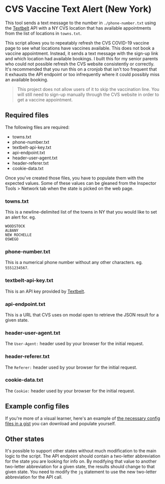 # CVS Vaccine Text Alert (New York)

This tool sends a text message to the number in `./phone-number.txt` using the
[Textbelt][txtblt] API with a NY CVS location that has available appointments
from the list of locations in `towns.txt`.

This script allows you to repeatably refresh the CVS COVID-19 vaccine page to
see what locations have vaccines available. This does not book a vaccine
appointment. Instead, it sends a text message with the sign-up link and which
location had available bookings. I built this for my senior parents who could
not possible refresh the CVS website consistently or correctly. It's recommended
that you run this on a cronjob that isn't too frequent that it exhausts the API
endpoint or too infrequently where it could possibly miss an available booking.

> This project does not allow users of it to skip the vaccination line. You will
> still need to sign-up manually through the CVS website in order to get a vaccine
> appointment.

## Required files

The following files are required:

- towns.txt
- phone-number.txt
- textbelt-api-key.txt
- api-endpoint.txt
- header-user-agent.txt
- header-referer.txt
- cookie-data.txt

Once you've created those files, you have to populate them with the expected
values. Some of these values can be gleaned from the Inspector Tools > Network
tab when the state is picked on the web page.

### towns.txt

This is a newline-delimited list of the towns in NY that you would like to set an
alert for. eg.

```
WOODSTOCK
ALBANY
NEW ROCHELLE
OSWEGO
```

### phone-number.txt

This is a numerical phone number without any other characters. eg. `5551234567`.

### textbelt-api-key.txt

This is an API key provided by [Textbelt][txtblt].

### api-endpoint.txt

This is a URL that CVS uses on modal open to retrieve the JSON result for a
given state.

### header-user-agent.txt

The `User-Agent:` header used by your browser for the initial request.

### header-referer.txt

The `Referer:` header used by your browser for the initial request.

### cookie-data.txt

The `Cookie:` header used by your browser for the initial request.

[txtblt]: https://textbelt.com "Send and receive SMS with a clean, simple API"

## Example config files

If you're more of a visual learner, here's an example of [the necessary config
files in a gist][gist] you can download and populate yourself.

[gist]: https://gist.github.com/rogeruiz/1ce5b4e76b8079870b85ce0571611f7d

## Other states

It's possible to support other states without much modification to the main
logic to the script. The API endpoint should contain a two-letter abbreviation
for the state you are looking for info on. By modifying that value to another
two-letter abbreviation for a given state, the results should change to that
given state. You need to modify the `jq` statement to use the new two-letter
abbreviation for the API call.
